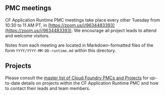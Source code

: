 ## PMC meetings

CF Application Runtime PMC meetings take place every other Tuesday from 10:30 to 11 AM PT, in [https://zoom.us/j/9634483393](https://zoom.us/j/9634483393). We encourage all project leads to attend and welcome visitors.

Notes from each meeting are located in Markdown-formatted files of the form `YYYY/YYYY-MM-DD-runtime.md` within this directory.


## Projects

Please consult the [master list of Cloud Foundry PMCs and Projects](https://docs.google.com/spreadsheets/d/1hg0EA3aB9wiCq8SgCU90ft4qrHvczsUjK0W_31APWxM/edit) for up-to-date details on projects within the CF Application Runtime PMC and how to contact their leads and team members.
